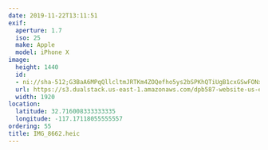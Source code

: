 ```yaml
---
date: 2019-11-22T13:11:51
exif:
  aperture: 1.7
  iso: 25
  make: Apple
  model: iPhone X
image:
  height: 1440
  id:
  - ni://sha-512;G3BaA6MPqQllcltmJRTKm4ZOQefho5ys2bSPKhQTiUgB1cxGSwFONxCeJnpEARcEJchfedqR-pG7ifyuxeFnsQ
  url: https://s3.dualstack.us-east-1.amazonaws.com/dpb587-website-us-east-1/asset/gallery/2019-san-diego/615876a4-a48f-1248-3ce1-c9f756064f3d~1920.jpg
  width: 1920
location:
  latitude: 32.716008333333335
  longitude: -117.17118055555557
ordering: 55
title: IMG_8662.heic
---
```

